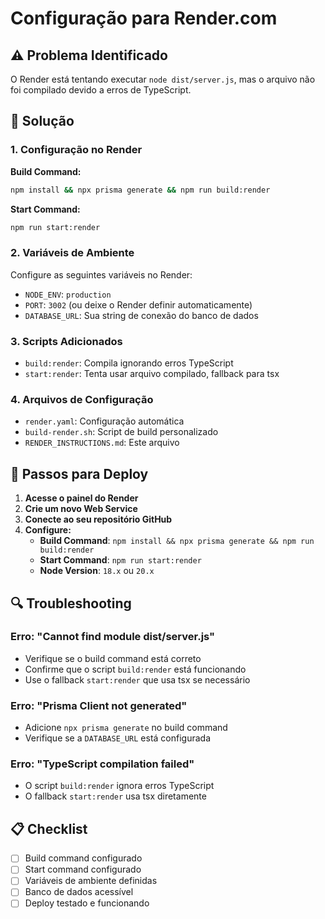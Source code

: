 # Configuração para Render.com

## ⚠️ Problema Identificado
O Render está tentando executar `node dist/server.js`, mas o arquivo não foi compilado devido a erros de TypeScript.

## 🔧 Solução

### 1. Configuração no Render

**Build Command:**
```bash
npm install && npx prisma generate && npm run build:render
```

**Start Command:**
```bash
npm run start:render
```

### 2. Variáveis de Ambiente

Configure as seguintes variáveis no Render:

- `NODE_ENV`: `production`
- `PORT`: `3002` (ou deixe o Render definir automaticamente)
- `DATABASE_URL`: Sua string de conexão do banco de dados

### 3. Scripts Adicionados

- `build:render`: Compila ignorando erros TypeScript
- `start:render`: Tenta usar arquivo compilado, fallback para tsx

### 4. Arquivos de Configuração

- `render.yaml`: Configuração automática
- `build-render.sh`: Script de build personalizado
- `RENDER_INSTRUCTIONS.md`: Este arquivo

## 🚀 Passos para Deploy

1. **Acesse o painel do Render**
2. **Crie um novo Web Service**
3. **Conecte ao seu repositório GitHub**
4. **Configure:**
   - **Build Command**: `npm install && npx prisma generate && npm run build:render`
   - **Start Command**: `npm run start:render`
   - **Node Version**: `18.x` ou `20.x`

## 🔍 Troubleshooting

### Erro: "Cannot find module dist/server.js"
- Verifique se o build command está correto
- Confirme que o script `build:render` está funcionando
- Use o fallback `start:render` que usa tsx se necessário

### Erro: "Prisma Client not generated"
- Adicione `npx prisma generate` no build command
- Verifique se a `DATABASE_URL` está configurada

### Erro: "TypeScript compilation failed"
- O script `build:render` ignora erros TypeScript
- O fallback `start:render` usa tsx diretamente

## 📋 Checklist

- [ ] Build command configurado
- [ ] Start command configurado
- [ ] Variáveis de ambiente definidas
- [ ] Banco de dados acessível
- [ ] Deploy testado e funcionando
